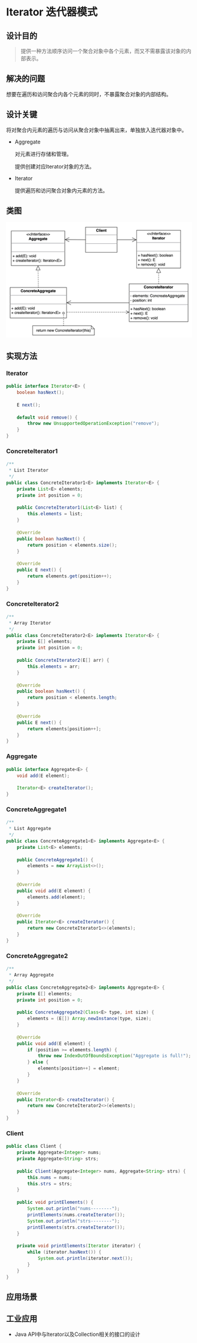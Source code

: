 # Iterator 迭代器模式

<!--
封装容器的遍历过程
-->

## 设计目的

> 提供一种方法顺序访问一个聚合对象中各个元素，而又不需暴露该对象的内部表示。

## 解决的问题

想要在遍历和访问聚合内各个元素的同时，不暴露聚合对象的内部结构。

## 设计关键

将对聚合内元素的遍历与访问从聚合对象中抽离出来，单独放入迭代器对象中。

* Aggregate

  对元素进行存储和管理。

  提供创建对应Iterator对象的方法。

* Iterator

  提供遍历和访问聚合对象内元素的方法。

## 类图

![](imgs/img1.png)

## 实现方法

### Iterator

```java
public interface Iterator<E> {
    boolean hasNext();

    E next();

    default void remove() {
        throw new UnsupportedOperationException("remove");
    }
}
```

### ConcreteIterator1

```java
/**
 * List Iterator
 */
public class ConcreteIterator1<E> implements Iterator<E> {
    private List<E> elements;
    private int position = 0;

    public ConcreteIterator1(List<E> list) {
        this.elements = list;
    }

    @Override
    public boolean hasNext() {
        return position < elements.size();
    }

    @Override
    public E next() {
        return elements.get(position++);
    }
}
```

### ConcreteIterator2

```java
/**
 * Array Iterator
 */
public class ConcreteIterator2<E> implements Iterator<E> {
    private E[] elements;
    private int position = 0;

    public ConcreteIterator2(E[] arr) {
        this.elements = arr;
    }

    @Override
    public boolean hasNext() {
        return position < elements.length;
    }

    @Override
    public E next() {
        return elements[position++];
    }
}
```

### Aggregate

```java
public interface Aggregate<E> {
    void add(E element);

    Iterator<E> createIterator();
}
```

### ConcreteAggregate1

```java
/**
 * List Aggregate
 */
public class ConcreteAggregate1<E> implements Aggregate<E> {
    private List<E> elements;

    public ConcreteAggregate1() {
        elements = new ArrayList<>();
    }

    @Override
    public void add(E element) {
        elements.add(element);
    }

    @Override
    public Iterator<E> createIterator() {
        return new ConcreteIterator1<>(elements);
    }
}
```

### ConcreteAggregate2

```java
/**
 * Array Aggregate
 */
public class ConcreteAggregate2<E> implements Aggregate<E> {
    private E[] elements;
    private int position = 0;

    public ConcreteAggregate2(Class<E> type, int size) {
        elements = (E[]) Array.newInstance(type, size);
    }

    @Override
    public void add(E element) {
        if (position >= elements.length) {
            throw new IndexOutOfBoundsException("Aggregate is full!");
        } else {
            elements[position++] = element;
        }
    }

    @Override
    public Iterator<E> createIterator() {
        return new ConcreteIterator2<>(elements);
    }
}
```

### Client

```java
public class Client {
    private Aggregate<Integer> nums;
    private Aggregate<String> strs;

    public Client(Aggregate<Integer> nums, Aggregate<String> strs) {
        this.nums = nums;
        this.strs = strs;
    }

    public void printElements() {
        System.out.println("nums--------");
        printElements(nums.createIterator());
        System.out.println("strs--------");
        printElements(strs.createIterator());
    }

    private void printElements(Iterator iterator) {
        while (iterator.hasNext()) {
            System.out.println(iterator.next());
        }
    }
}
```

## 应用场景

## 工业应用

* Java API中与Iterator以及Collection相关的接口的设计